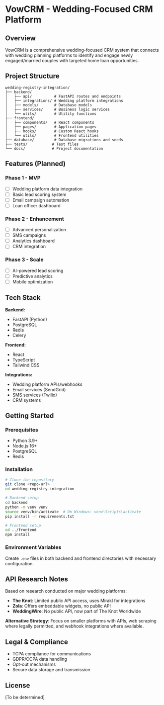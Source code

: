 # VowCRM - Wedding-Focused CRM Platform

## Overview
VowCRM is a comprehensive wedding-focused CRM system that connects with wedding planning platforms to identify and engage newly engaged/married couples with targeted home loan opportunities.

## Project Structure

```
wedding-registry-integration/
├── backend/
│   ├── api/          # FastAPI routes and endpoints
│   ├── integrations/ # Wedding platform integrations
│   ├── models/       # Database models
│   ├── services/     # Business logic services
│   └── utils/        # Utility functions
├── frontend/
│   ├── components/   # React components
│   ├── pages/        # Application pages
│   ├── hooks/        # Custom React hooks
│   └── utils/        # Frontend utilities
├── database/         # Database migrations and seeds
├── tests/           # Test files
└── docs/            # Project documentation
```

## Features (Planned)

### Phase 1 - MVP
- [ ] Wedding platform data integration
- [ ] Basic lead scoring system
- [ ] Email campaign automation
- [ ] Loan officer dashboard

### Phase 2 - Enhancement
- [ ] Advanced personalization
- [ ] SMS campaigns
- [ ] Analytics dashboard
- [ ] CRM integration

### Phase 3 - Scale
- [ ] AI-powered lead scoring
- [ ] Predictive analytics
- [ ] Mobile optimization

## Tech Stack

**Backend:**
- FastAPI (Python)
- PostgreSQL
- Redis
- Celery

**Frontend:**
- React
- TypeScript
- Tailwind CSS

**Integrations:**
- Wedding platform APIs/webhooks
- Email services (SendGrid)
- SMS services (Twilio)
- CRM systems

## Getting Started

### Prerequisites
- Python 3.9+
- Node.js 16+
- PostgreSQL
- Redis

### Installation
```bash
# Clone the repository
git clone <repo-url>
cd wedding-registry-integration

# Backend setup
cd backend
python -m venv venv
source venv/bin/activate  # On Windows: venv\Scripts\activate
pip install -r requirements.txt

# Frontend setup
cd ../frontend
npm install
```

### Environment Variables
Create `.env` files in both backend and frontend directories with necessary configuration.

## API Research Notes

Based on research conducted on major wedding platforms:

- **The Knot**: Limited public API access, uses Mirakl for integrations
- **Zola**: Offers embeddable widgets, no public API
- **WeddingWire**: No public API, now part of The Knot Worldwide

**Alternative Strategy**: Focus on smaller platforms with APIs, web scraping where legally permitted, and webhook integrations where available.

## Legal & Compliance

- TCPA compliance for communications
- GDPR/CCPA data handling
- Opt-out mechanisms
- Secure data storage and transmission

## License

[To be determined]